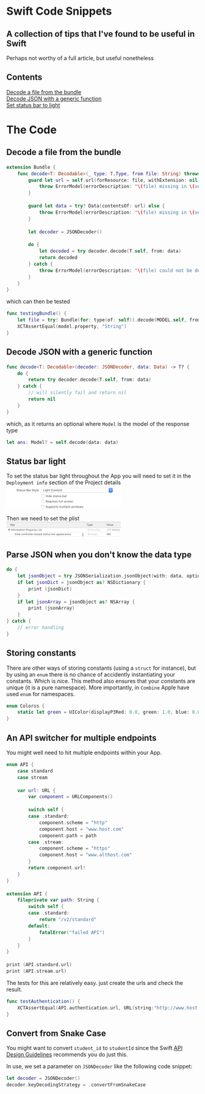 # Swift Code Snippets
## A collection of tips that I've found to be useful in Swift
Perhaps not worthy of a full article, but useful nonetheless

## Contents

[Decode a file from the bundle](#Decode-a-file-from-the-bundle)<br>
[Decode JSON with a generic function](#Decode-JSON-with-a-generic-function)<br>
[Set status bar to light](#status-bar-light)<br>

# The Code
## Decode a file from the bundle

```swift
extension Bundle {
    func decode<T: Decodable>(_ type: T.Type, from file: String) throws -> T {
        guard let url = self.url(forResource: file, withExtension: nil) else {
            throw ErrorModel(errorDescription: "\(file) missing in \(self).")
        }

        guard let data = try? Data(contentsOf: url) else {
            throw ErrorModel(errorDescription: "\(file) missing in \(self).")
        }

        let decoder = JSONDecoder()

        do {
            let decoded = try decoder.decode(T.self, from: data)
            return decoded
        } catch {
            throw ErrorModel(errorDescription: "\(file) could not be decoded from \(self) with error: \(error).")
        }
    }
}
```

which can then be tested

```swift
func testingBundle() {
    let file = try! Bundle(for: type(of: self)).decode(MODEL.self, from: "FILE.json")
    XCTAssertEqual(model.property, "String")
}
```

## Decode JSON with a generic function
```swift
func decode<T: Decodable>(decoder: JSONDecoder, data: Data) -> T? {
    do {
        return try decoder.decode(T.self, from: data)
    } catch {
        // will silently fail and return nil
        return nil
    }
}
```

which, as it returns an optional where `Model` is the model of the response type
```swift
let ans: Model? = self.decode(data: data)
```
## Status bar light
To set the status bar light throughout the App you will need to set it in the `Deployment info` section of the Project details
![statusbar](Images/statusbarset.png)<br/>

Then we need to set the plist  
![statusbarplist](Images/statusbarsetplist.png)<br/>


## Parse JSON when you don't know the data type
```swift
do {
    let jsonObject = try JSONSerialization.jsonObject(with: data, options: JSONSerialization.ReadingOptions.mutableContainers)
    if let jsonDict = jsonObject as? NSDictionary {
        print (jsonDict)
    }
    if let jsonArray = jsonObject as? NSArray {
        print (jsonArray)
    }
} catch {
    // error handling
}
```

## Storing constants
There are other ways of storing constants (using a `struct` for instance), but by using an `enum` there is no chance of accidently instantiating your constants. Which is nice. This method also ensures that your constants are unique (it is a pure namespace). More importantly, in `Combine` Apple have used `enum` for namespaces. 

```swift
enum Colorss {
    static let green = UIColor(displayP3Red: 0.0, green: 1.0, blue: 0.0, alpha: 1.0)
}
```

## An API switcher for multiple endpoints
You might well need to hit multiple endpoints within your App. 
```swift
enum API {
    case standard
    case stream
    
    var url: URL {
        var component = URLComponents()
        
        switch self {
        case .standard:
            component.scheme = "http"
            component.host = "www.host.com"
            component.path = path
        case .stream:
            component.scheme = "https"
            component.host = "www.althost.com"
        }
        return component.url!
    }
}

extension API {
    fileprivate var path: String {
        switch self {
        case .standard:
            return "/v2/standard"
        default:
            fatalError("failed API")
        }
    }
}

print (API.standard.url)
print (API.stream.url)
```
The tests for this are relatively easy. just create the urls and check the result.
```swift
func testAuthentication() {
    XCTAssertEqual(API.authentication.url, URL(string:"http://www.host.com/v2/standard"))
}
```

## Convert from Snake Case
You might want to convert `student_id` to `studentId` since the Swift [API Design Guidelines](https://swift.org/documentation/api-design-guidelines/#general-conventions) recommends you do just this.

In use, we set a parameter on `JSONDecoder` like the following code snippet:
```swift
let decoder = JSONDecoder()
decoder.keyDecodingStrategy = .convertFromSnakeCase
```

